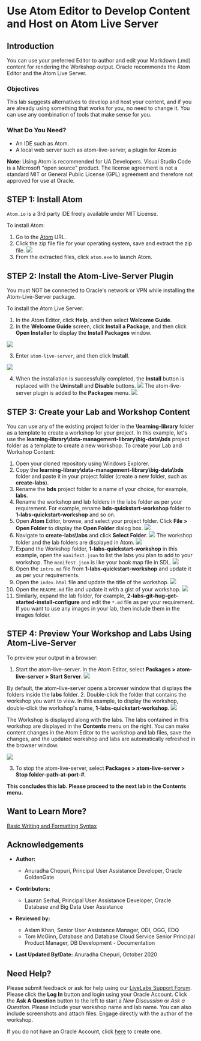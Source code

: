 # Use Atom Editor to Develop Content and Host on Atom Live Server

## Introduction

You can use your preferred Editor to author and edit your Markdown (.md) content for rendering the Workshop output. Oracle recommends the Atom Editor and the Atom Live Server.

### Objectives

This lab suggests alternatives to develop and host your content, and if you are already using something that works for you, no need to change it. You can use any combination of tools that make sense for you.

### What Do You Need?
* An IDE such as Atom.
* A local web server such as atom-live-server, a plugin for Atom.io

**Note:** Using Atom is recommended for UA Developers. Visual Studio Code is a Microsoft "open source" product. The license agreement is not a standard MIT or General Public License (GPL) agreement and therefore not approved for use at Oracle.


## **STEP 1:** Install Atom
`Atom.io` is a 3rd party IDE freely available under MIT License.

To install Atom:
1. Go to the [Atom](https://github.com/atom/atom/releases/tag/v1.51.0) URL.
2. Click the zip file file for your operating system, save and extract the zip file.
  ![](./images/use-atom-editor-download.png " ")
3. From the extracted files, click `atom.exe` to launch Atom.

## **STEP 2:** Install the Atom-Live-Server Plugin
You must NOT be connected to Oracle's network or VPN while installing the Atom-Live-Server package.

To install the Atom Live Server:
1. In the Atom Editor, click **Help**, and then select **Welcome Guide**.
2. In the **Welcome Guide** screen, click **Install a Package**, and then click **Open Installer** to display the **Install Packages** window.

  ![](./images/use-atom-editor-welcome-install-package.png " ")

3. Enter `atom-live-server`, and then click **Install**.

  ![](./images/use-atom-editor-welcome-install-package-atom-live-server.png " ")

4. When the installation is successfully completed, the **Install** button is replaced with the **Uninstall** and **Disable** buttons.
  ![](./images/use-atom-editor-welcome-uninstall-disable.png " ")
The atom-live-server plugin is added to the **Packages** menu.
  ![](./images/use-atom-editor-welcome-atom-live-server-package-menu.png " ")

## **STEP 3:** Create your Lab and Workshop Content
You can use any of the existing project folder in the **\learning-library** folder as a template to create a workshop for your project. In this example, let's use the **learning-library\data-management-library\big-data\bds** project folder as a template to create a new workshop.
To create your Lab and Workshop Content:
1. Open your cloned repository using Windows Explorer.
2. Copy the **learning-library\data-management-library\big-data\bds** folder and paste it in your project folder (create a new folder, such as **create-labs**).
3. Rename the **bds** project folder to a name of your choice, for example, **labs**.
4. Rename the workshop and lab folders in the labs folder as per your requirement.  For example, rename **bds-quickstart-workshop** folder to **1-labs-quickstart-workshop** and so on.
5. Open **Atom** Editor, browse, and select your project folder. Click **File > Open Folder** to display the **Open Folder** dialog box.
  ![](./images/use-atom-editor-open-folder.png " ")
6. Navigate to **create-labs\labs** and click **Select Folder**.
  ![](./images/atom-editor-browse-select-lab.png " ")
  The workshop folder and the lab folders are displayed in Atom.
  ![](./images/use-atom-editor-folder-structure-in-atom.png " ")
7. Expand the Workshop folder, **1-labs-quickstart-workshop** in this example, open the `manifest.json` to list the labs you plan to add to your workshop. The `manifest.json` is like your book map file in SDL.
  ![](./images/use-atom-editor-manifest-json.png " ")
8. Open the `intro.md` file from **1-labs-quickstart-workshop** and update it as per your requirements.
9. Open the `index.html` file and update the title of the workshop.
    ![](./images/use-atom-editor-index-title-update.png " ")
10. Open the `README.md` file and update it with a gist of your workshop.
    ![](./images/use-atom-editor-readme-update.png " ")
11. Similarly, expand the lab folder, for example, **2-labs-git-hug-get-started-install-configure** and edit the `*.md` file as per your requirement. If you want to use any images in your lab, then include them in the images folder.

## **STEP 4:** Preview Your Workshop and Labs Using Atom-Live-Server

To preview your output in a browser:
1. Start the atom-live-server. In the Atom Editor, select **Packages > atom-live-server > Start Server**.
  ![](./images/use-atom-editor-packages-start-live-server.png " ")

  By default, the atom-live-server opens a browser window that displays the folders inside the **labs** folder.
2. Double-click the folder that contains the workshop you want to view. In this example, to display the workshop, double-click the workshop's name, **1-labs-quickstart-workshop**.
  ![](./images/use-atom-editor-open-live-server.png " ")

  The Workshop is displayed along with the labs. The labs contained in this workshop are displayed in the **Contents** menu on the right. You can make content changes in the Atom Editor to the workshop and lab files, save the changes, and the updated workshop and labs are automatically refreshed in the browser window.

  ![](./images/use-atom-editor-workshop-output.png " ")

3. To stop the atom-live-server, select  **Packages > atom-live-server > Stop folder-path-at-port-#**.

**This concludes this lab. Please proceed to the next lab in the Contents menu.**

## Want to Learn More?
[Basic Writing and Formatting Syntax](https://docs.github.com/en/github/writing-on-github/basic-writing-and-formatting-syntax)

## Acknowledgements
* **Author:**
    * Anuradha Chepuri, Principal User Assistance Developer, Oracle GoldenGate
* **Contributors:**
    * Lauran Serhal, Principal User Assistance Developer, Oracle Database and Big Data User Assistance

* **Reviewed by:**  
    * Aslam Khan, Senior User Assistance Manager, ODI, OGG, EDQ
    * Tom McGinn, Database and Database Cloud Service Senior Principal Product Manager, DB Development - Documentation

* **Last Updated By/Date:** Anuradha Chepuri, October 2020

## Need Help?  
Please submit feedback or ask for help using our [LiveLabs Support Forum](https://community.oracle.com/tech/developers/categories/livelabsdiscussions). Please click the **Log In** button and login using your Oracle Account. Click the **Ask A Question** button to the left to start a *New Discussion* or *Ask a Question*.  Please include your workshop name and lab name.  You can also include screenshots and attach files.  Engage directly with the author of the workshop.

If you do not have an Oracle Account, click [here](https://profile.oracle.com/myprofile/account/create-account.jspx) to create one.
